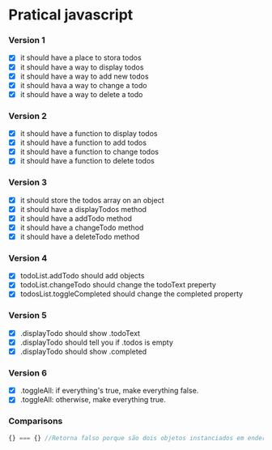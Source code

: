 # Pratical javascript

### Version 1

- [x] it should have a place to stora todos
- [x] it should have a way to display todos
- [x] it should have a way to add new todos
- [x] it should hava a way to change a todo
- [x] it should have a way to delete a todo

### Version 2

- [x] it should have a function to display todos
- [x] it should have a function to add todos
- [x] it should have a function to change todos
- [x] it should have a function to delete todos

### Version 3

- [x] it should store the todos array on an object
- [x] it should have a displayTodos method
- [x] it should have a addTodo method
- [x] it should have a changeTodo method
- [x] it should have a deleteTodo method

### Version 4

- [x] todoList.addTodo should add objects
- [x] todoList.changeTodo should change the todoText preperty
- [x] todosList.toggleCompleted should change the completed property

### Version 5

- [x] .displayTodo should show .todoText
- [x] .displayTodo should tell you if .todos is empty
- [x] .displayTodo should show .completed

### Version 6

- [x] .toggleAll: if everything's true, make everything false.
- [x] .toggleAll: otherwise, make everything true.

### Comparisons

```javascript
{} === {} //Retorna falso porque são dois objetos instanciados em endereços de memoria diferentes.
```
